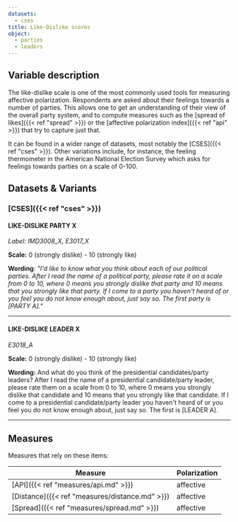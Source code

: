 ```yaml
---
datasets:
  - cses
title: Like-Dislike scores
object:
  - parties
  - leaders
---
```

## Variable description

The like-dislike scale is one of the most commonly used tools for measuring affective polarization. Respondents are asked about their feelings towards a number of parties. This allows one to get an understanding of their view of the overall party system, and to compute measures such as the [spread of likes]({{< ref "spread" >}}) or the [affective polarization index]({{< ref "api" >}}) that try to capture just that.

It can be found in a wider range of datasets, most notably the [CSES]({{< ref "cses" >}}). Other variations include, for instance, the feeling thermometer in the American National Election Survey which asks for feelings towards parties on a scale of 0-100.

## Datasets & Variants
### [CSES]({{< ref "cses" >}})

#### LIKE-DISLIKE PARTY X
_Label: IMD3008_X, E3017_X_

**Scale:** 0 (strongly dislike) - 10 (strongly like)

**Wording**: _"I'd like to know what you think about each of our political parties. After I read the name of a political party, please rate it on a scale from 0 to 10, where 0 means you strongly dislike that party and 10 means that you strongly like that party. If I come to a party you haven't heard of or you feel you do not know enough about, just say so. The first party is [PARTY A]."_

<!--
> 96. HAVEN'T HEARD OF PARTY
> 97. VOLUNTEERED: REFUSED
> 98. DON'T KNOW ENOUGH ABOUT/DON'T KNOW WHERE TO RATE
> 99. MISSING
-->

<!--
Further variables: **IMD3008_B** **E3017_B**LIKE-DISLIKE - PARTY B, **E3017_C** LIKE-DISLIKE - PARTY C, **E3017_D**LIKE-DISLIKE - PARTY D, **E3017_E** LIKE-DISLIKE - PARTY E, **E3017_F** LIKE-DISLIKE - PARTY F, **E3017_G** LIKE-DISLIKE - ADDITIONAL - PARTY G, **E3017_H** LIKE-DISLIKE - ADDITIONAL - PARTY H, **E3017_I**LIKE-DISLIKE - ADDITIONAL - PARTY I.
-->
---
#### LIKE-DISLIKE LEADER X
_E3018_A_

**Scale:** 0 (strongly dislike) - 10 (strongly like)

**Wording:** And what do you think of the presidential candidates/party leaders? After I read the name of a presidential candidate/party leader, please rate them on a scale from 0 to 10, where 0 means you strongly dislike that candidate and 10 means that you strongly like that candidate. If I come to a presidential candidate/party leader you haven't heard of or you feel you do not know enough about, just say so. The first is [LEADER A].

<!--
>1. HAVEN'T HEARD OF LEADER
>2. VOLUNTEERED: REFUSED
>3. DON'T KNOW ENOUGH ABOUT/DON'T KNOW WHERE TO RATE
>4. MISSING

Further Variables: **E3018_B**LIKE-DISLIKE - LEADER B, **E3018_C**LIKE-DISLIKE - LEADER C, **E3018_D**LIKE-DISLIKE - LEADER D, **E3018_E**LIKE-DISLIKE - LEADER E, **E3018_F**LIKE-DISLIKE - LEADER F, **E3018_G** LIKE-DISLIKE - ADDITIONAL - LEADER G, **E3018_H**LIKE-DISLIKE - ADDITIONAL - LEADER H, **E3018_I**LIKE-DISLIKE - ADDITIONAL -LEADER I.
-->
---

## Measures
Measures that rely on these items:

| Measure                            | Polarization |
| ---------------------------------- | ------------ |
| [API]({{< ref "measures/api.md" >}})           | affective    |
| [Distance]({{< ref "measures/distance.md" >}}) | affective    |
| [Spread]({{< ref "measures/spread.md" >}})     | affective    |

